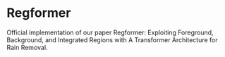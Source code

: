 # Regformer
Official implementation of our paper Regformer: Exploiting Foreground, Background, and Integrated Regions with A Transformer Architecture for Rain Removal.
